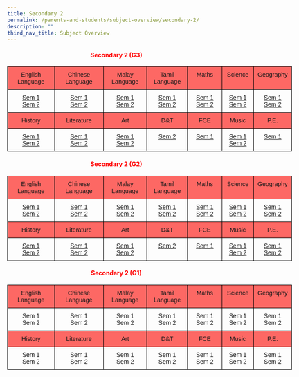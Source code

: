 ```yaml
---
title: Secondary 2
permalink: /parents-and-students/subject-overview/secondary-2/
description: ""
third_nav_title: Subject Overview
---
```

<h4 style="color:red" align="center"> Secondary 2 (G3)</h4>

<style type="text/css">
.tg  {border-collapse:collapse;border-spacing:0;}
.tg td{border-color:black;border-style:solid;border-width:1px;font-family:Arial, sans-serif;font-size:14px;
  overflow:hidden;padding:10px 5px;word-break:normal;}
.tg th{border-color:black;border-style:solid;border-width:1px;font-family:Arial, sans-serif;font-size:14px;
  font-weight:normal;overflow:hidden;padding:10px 5px;word-break:normal;}
.tg .tg-baqh{text-align:center;vertical-align:top}
.tg .tg-3oug{background-color:#fd6864;text-align:center;vertical-align:top}
</style>
<table class="tg" style="undefined;table-layout: fixed; width: 658px">
<colgroup>
<col style="width: 109px">
<col style="width: 113px">
<col style="width: 101px">
<col style="width: 94px">
<col style="width: 80px">
<col style="width: 73px">
<col style="width: 88px">
</colgroup>
<thead>
  <tr>
    <th class="tg-3oug">English Language</th>
    <th class="tg-3oug">Chinese <br>Language</th>
    <th class="tg-3oug">Malay <br>Language</th>
    <th class="tg-3oug">Tamil <br>Language</th>
    <th class="tg-3oug">Maths</th>
    <th class="tg-3oug">Science</th>
    <th class="tg-3oug">Geography</th>
  </tr>
</thead>
<tbody>
  <tr>
    <td class="tg-baqh"><a href="https://docs.google.com/document/d/1LyCCslxR5-aETorLJnY1RxVDcghhmv3B/edit">Sem 1</a><br><a href="https://docs.google.com/document/d/1Fmki29uVDCWmEcQALZoBqQGSImPhN-S9/edit">Sem 2</a></td>
    <td class="tg-baqh"><a href="https://docs.google.com/document/d/1CCwq4Dx6YsGorAHVqwXGu1ubfqvMWGHF/edit">Sem 1</a><br><a href="https://docs.google.com/document/d/1PW4Fqc1TT9AYy3HN3ZjNMjtKrL73gVm3/edit">Sem 2</a></td>
    <td class="tg-baqh"><a href="https://docs.google.com/document/d/1xY1inKxUl6hgM8JARFk758tveqfl45Gb/edit">Sem 1</a><br><a href="https://docs.google.com/document/d/12HxnESLpgRudpL5VWH__ylheCPtjlF-P/edit">Sem 2</a></td>
    <td class="tg-baqh"><a href="https://docs.google.com/document/d/1JaM1FeEFO90gIlJhKp028NShkdOnkEji/edit">Sem 1</a><br><a href="https://docs.google.com/document/d/1LaDz2lw_CCgmA8jvBclc5be0HS7-gEBv/edit">Sem 2</a></td>
    <td class="tg-baqh"><a href="https://docs.google.com/document/d/1wjwauEYvuav6g7nl2GbGIW339OMfIrcs/edit">Sem 1</a><br><a href="https://docs.google.com/document/d/1hJwfAmi_RC_l0GqDv3e2QN97bPwRqKsS/edit">Sem 2</a></td>
    <td class="tg-baqh"><a href="https://docs.google.com/document/d/1py-8pl8hzHdLhHCoc0gRjQKxGnGU-YVq/edit">Sem 1</a><br><a href="https://docs.google.com/document/d/1BEJs2CLyXofv7We1gTBRWiwpdcN1itEc/edit">Sem 2</a></td>
    <td class="tg-baqh"><a href="https://docs.google.com/document/d/1nlnfAouyrKzC7hfRe6svy26SgWzj8TgB/edit">Sem 1</a><br><a href="https://docs.google.com/document/d/1RwCNT11Xw6b4INafTbsPqNq8R8QeuWcC/edit">Sem 2</a></td>
  </tr>
  <tr>
    <td class="tg-3oug">History</td>
    <td class="tg-3oug">Literature</td>
    <td class="tg-3oug">Art</td>
    <td class="tg-3oug">D&amp;T</td>
    <td class="tg-3oug">FCE</td>
    <td class="tg-3oug">Music</td>
    <td class="tg-3oug">P.E.</td>
  </tr>
  <tr>
    <td class="tg-baqh"><a href="https://docs.google.com/document/d/14NOVStK-94JdGU0ZdDWfbRwUcwBJJv7D/edit">Sem 1</a><br><a href="https://docs.google.com/document/d/13RPZuoSGG3HKvEUXSFZf_YaKIZznacvR/edit">Sem 2</a></td>
    <td class="tg-baqh"><a href="https://docs.google.com/document/d/1fjAyLO69X_SWu_CRh9-iQ36aG4VxAYtw/edit">Sem 1</a><br><a href="https://docs.google.com/document/d/1HoRk5PoPgqC6mBYtTroYuEmvlm7LV-zQ/edit">Sem 2</a></td>
    <td class="tg-baqh"><a href="https://docs.google.com/document/d/1HGjXGv72NAbZ0WDF1vBV_ob2wDS81N3a/edit">Sem 1</a><br><a href="https://docs.google.com/document/d/1mxlUxOI49MKIh8JXCM0VvRu8Ws5YV529/edit">Sem 2</a></td>
    <td class="tg-baqh"><a href="https://docs.google.com/document/d/1xH8eOt2XjlN0Xrs1QHH0sBjvbysfk5e3/edit">Sem 2</a></td>
    <td class="tg-baqh"><a href="https://docs.google.com/document/d/1f3AliTig3XAfA7ayV8eUIblDUUIo7qP6/edit">Sem 1</a><br></td>
    <td class="tg-baqh"><a href="https://docs.google.com/document/d/17hg7p8bnZHBY4ChFxvG8Nv8Cifr2Vj3h/edit">Sem 1</a><br><a href="https://docs.google.com/document/d/1Dsi8bYgAw21neE0BJ7Gt7TXv2UM6W4hF/edit">Sem 2</a></td>
    <td class="tg-baqh"><a href="https://docs.google.com/document/d/1Fa2FmBC7vdzvibEb4WYEnRcSAbQNe3Gb/edit">Sem 1</a><br></td>
  </tr>
</tbody>
</table>


<h4 style="color:red" align="center"> Secondary 2 (G2)</h4>


<style type="text/css">
.tg  {border-collapse:collapse;border-spacing:0;}
.tg td{border-color:black;border-style:solid;border-width:1px;font-family:Arial, sans-serif;font-size:14px;
  overflow:hidden;padding:10px 5px;word-break:normal;}
.tg th{border-color:black;border-style:solid;border-width:1px;font-family:Arial, sans-serif;font-size:14px;
  font-weight:normal;overflow:hidden;padding:10px 5px;word-break:normal;}
.tg .tg-baqh{text-align:center;vertical-align:top}
.tg .tg-3oug{background-color:#fd6864;text-align:center;vertical-align:top}
</style>
<table class="tg" style="undefined;table-layout: fixed; width: 658px">
<colgroup>
<col style="width: 109px">
<col style="width: 113px">
<col style="width: 101px">
<col style="width: 94px">
<col style="width: 80px">
<col style="width: 73px">
<col style="width: 88px">
</colgroup>
<thead>
  <tr>
    <th class="tg-3oug">English Language</th>
    <th class="tg-3oug">Chinese <br>Language</th>
    <th class="tg-3oug">Malay <br>Language</th>
    <th class="tg-3oug">Tamil <br>Language</th>
    <th class="tg-3oug">Maths</th>
    <th class="tg-3oug">Science</th>
    <th class="tg-3oug">Geography</th>
  </tr>
</thead>
<tbody>
  <tr>
    <td class="tg-baqh"><a href="https://docs.google.com/document/d/1LyCCslxR5-aETorLJnY1RxVDcghhmv3B/edit">Sem 1</a><br><a href="https://docs.google.com/document/d/1Fmki29uVDCWmEcQALZoBqQGSImPhN-S9/edit">Sem 2</a></td>
    <td class="tg-baqh"><a href="https://docs.google.com/document/d/19r4uMwlRl1lHfROIcECLMcOLdpF_jfwJ/edit">Sem 1</a><br><a href="https://docs.google.com/document/d/1_JHZnJUC3a1V5YXgp8KNdw-4ORtXvz6q/edit">Sem 2</a></td>
    <td class="tg-baqh"><a href="https://docs.google.com/document/d/1wtp1vuRGTrK6EbIbUFy8P_7PU4NEnh8V/edit">Sem 1</a><br><a href="https://docs.google.com/document/d/15o7DgBgsfYa0QsiyJvlrePoq4SHORifA/edit">Sem 2</a></td>
    <td class="tg-baqh"><a href="https://docs.google.com/document/d/17sjD4p4MreBSaYGx8QNiRSzdYempeDco/edit">Sem 1</a><br><a href="https://docs.google.com/document/d/1qyrDRuwzXabZpAKAywBVY0zBdsF_-EW6/edit">Sem 2</a></td>
    <td class="tg-baqh"><a href="https://docs.google.com/document/d/1KIdyeh6Sp_Did42A6niaDpvNQW3kKOxq/edit">Sem 1</a><br><a href="https://docs.google.com/document/d/19KMER29PXRqrqAapnSweD523fA4GCdMb/edit">Sem 2</a></td>
    <td class="tg-baqh"><a href="https://docs.google.com/document/d/1AlbYGkvxqisRXC8ZveoKq4m28uELdXSq/edit">Sem 1</a><br><a href="https://docs.google.com/document/d/1vWIT4hqHCND4awHKwvTTRQuC7eJgsYwS/edit">Sem 2</a></td>
    <td class="tg-baqh"><a href="https://docs.google.com/document/d/1CSJlRY3EIqTEgevpNyuzrPTr5EyAl3F3/edit">Sem 1</a><br><a href="https://docs.google.com/document/d/1TraeW2Eil64q3JHNiIIciY3m9UKNdk1u/edit">Sem 2</a></td>
  </tr>
  <tr>
    <td class="tg-3oug">History</td>
    <td class="tg-3oug">Literature</td>
    <td class="tg-3oug">Art</td>
    <td class="tg-3oug">D&amp;T</td>
    <td class="tg-3oug">FCE</td>
    <td class="tg-3oug">Music</td>
    <td class="tg-3oug">P.E.</td>
  </tr>
  <tr>
    <td class="tg-baqh"><a href="https://docs.google.com/document/d/1Zz0dlVffIDRzn6zPjgFA63a6p5iVvr6q/edit">Sem 1</a><br><a href="https://docs.google.com/document/d/1-TMLAIt_GCjIVccG8vvMVG3QnTGi5XMX/edit">Sem 2</a></td>
    <td class="tg-baqh"><a href="https://docs.google.com/document/d/1fVFdzCRtozcffGH1JRk6e2jVQLNW06T7/edit">Sem 1</a><br><a href="https://docs.google.com/document/d/1jsn3__mKsd6er23zhRM4vWrPbC4Kwh1s/edit">Sem 2</a></td>
    <td class="tg-baqh"><a href="https://docs.google.com/document/d/1HGjXGv72NAbZ0WDF1vBV_ob2wDS81N3a/edit">Sem 1</a><br><a href="https://docs.google.com/document/d/1mxlUxOI49MKIh8JXCM0VvRu8Ws5YV529/edit">Sem 2</a></td>
    <td class="tg-baqh"><a href="">Sem 2</a></td>
    <td class="tg-baqh"><a href="">Sem 1</a><br></td>
    <td class="tg-baqh"><a href="">Sem 1</a><br><a href="">Sem 2</a></td>
    <td class="tg-baqh"><a href="">Sem 1</a><br><a href="">Sem 2</a></td>
  </tr>
</tbody>
</table>


<h4 style="color:red" align="center"> Secondary 2 (G1)</h4>



<style type="text/css">
.tg  {border-collapse:collapse;border-spacing:0;}
.tg td{border-color:black;border-style:solid;border-width:1px;font-family:Arial, sans-serif;font-size:14px;
  overflow:hidden;padding:10px 5px;word-break:normal;}
.tg th{border-color:black;border-style:solid;border-width:1px;font-family:Arial, sans-serif;font-size:14px;
  font-weight:normal;overflow:hidden;padding:10px 5px;word-break:normal;}
.tg .tg-baqh{text-align:center;vertical-align:top}
.tg .tg-3oug{background-color:#fd6864;text-align:center;vertical-align:top}
</style>
<table class="tg" style="undefined;table-layout: fixed; width: 658px">
<colgroup>
<col style="width: 109px">
<col style="width: 113px">
<col style="width: 101px">
<col style="width: 94px">
<col style="width: 80px">
<col style="width: 73px">
<col style="width: 88px">
</colgroup>
<thead>
  <tr>
    <th class="tg-3oug">English Language</th>
    <th class="tg-3oug">Chinese <br>Language</th>
    <th class="tg-3oug">Malay <br>Language</th>
    <th class="tg-3oug">Tamil <br>Language</th>
    <th class="tg-3oug">Maths</th>
    <th class="tg-3oug">Science</th>
    <th class="tg-3oug">Geography</th>
  </tr>
</thead>
<tbody>
  <tr>
    <td class="tg-baqh">Sem 1<br>Sem 2</td>
    <td class="tg-baqh">Sem 1<br>Sem 2</td>
    <td class="tg-baqh">Sem 1<br>Sem 2</td>
    <td class="tg-baqh">Sem 1<br>Sem 2</td>
    <td class="tg-baqh">Sem 1<br>Sem 2</td>
    <td class="tg-baqh">Sem 1<br>Sem 2</td>
    <td class="tg-baqh">Sem 1<br>Sem 2</td>
  </tr>
  <tr>
    <td class="tg-3oug">History</td>
    <td class="tg-3oug">Literature</td>
    <td class="tg-3oug">Art</td>
    <td class="tg-3oug">D&amp;T</td>
    <td class="tg-3oug">FCE</td>
    <td class="tg-3oug">Music</td>
    <td class="tg-3oug">P.E.</td>
  </tr>
  <tr>
    <td class="tg-baqh">Sem 1<br>Sem 2</td>
    <td class="tg-baqh">Sem 1<br>Sem 2</td>
    <td class="tg-baqh">Sem 1<br>Sem 2</td>
    <td class="tg-baqh">Sem 1<br>Sem 2</td>
    <td class="tg-baqh">Sem 1<br>Sem 2</td>
    <td class="tg-baqh">Sem 1<br>Sem 2</td>
    <td class="tg-baqh">Sem 1<br>Sem 2</td>
  </tr>
</tbody>
</table>